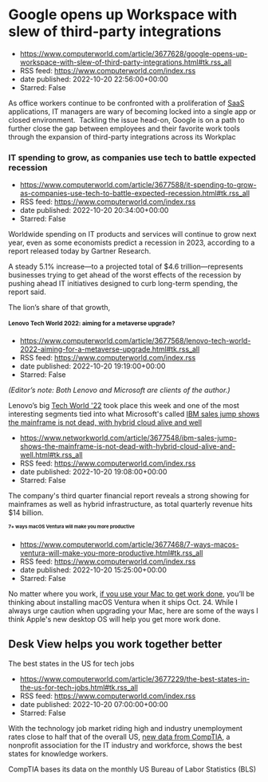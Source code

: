 # Google opens up Workspace with slew of third-party integrations
 - https://www.computerworld.com/article/3677628/google-opens-up-workspace-with-slew-of-third-party-integrations.html#tk.rss_all
 - RSS feed: https://www.computerworld.com/index.rss
 - date published: 2022-10-20 22:56:00+00:00
 - Starred: False

<article>
	<section class="page">
<p>As office workers continue to be confronted with a proliferation of <a href="https://www.infoworld.com/article/3226386/what-is-saas-software-as-a-service-defined.html">SaaS</a> applications, IT managers are wary of becoming locked into a single app or closed environment.  Tackling the issue head-on, Google is on a path to further close the gap between employees and their favorite work tools through the expansion of third-party integrations across its Workplac

# IT spending to grow, as companies use tech to battle expected recession
 - https://www.computerworld.com/article/3677588/it-spending-to-grow-as-companies-use-tech-to-battle-expected-recession.html#tk.rss_all
 - RSS feed: https://www.computerworld.com/index.rss
 - date published: 2022-10-20 20:34:00+00:00
 - Starred: False

<article>
	<section class="page">
<p>Worldwide spending on IT products and services will continue to grow next year, even as some economists predict a recession in 2023, according to a report released today by Gartner Research.</p><p>A steady 5.1% increase—to a projected total of $4.6 trillion—represents businesses trying to get ahead of the worst effects of the recession by pushing ahead IT initiatives designed to curb long-term spending, the report said.</p><p>The lion’s share of that growth, 

# Lenovo Tech World 2022: aiming for a metaverse upgrade?
 - https://www.computerworld.com/article/3677568/lenovo-tech-world-2022-aiming-for-a-metaverse-upgrade.html#tk.rss_all
 - RSS feed: https://www.computerworld.com/index.rss
 - date published: 2022-10-20 19:19:00+00:00
 - Starred: False

<article>
	<section class="page">
<p><em>(Editor’s note: Both Lenovo and Microsoft are clients of the author.)</em></p><p>Lenovo’s big <a href="https://techworld22.lenovo.com/" rel="noopener nofollow" target="_blank">Tech World '22</a> took place this week and one of the most interesting segments tied into what Microsoft's called <a href="https://en.wikipedia.org/wiki/Microsoft_Holoportation#:~:text=Microsoft%20Holoportation%20is%20a%20project%20from%20Microsoft%20Research,transmitted%20anywhere

# IBM sales jump shows the mainframe is not dead, with hybrid cloud alive and well
 - https://www.networkworld.com/article/3677548/ibm-sales-jump-shows-the-mainframe-is-not-dead-with-hybrid-cloud-alive-and-well.html#tk.rss_all
 - RSS feed: https://www.computerworld.com/index.rss
 - date published: 2022-10-20 19:08:00+00:00
 - Starred: False

The company's third quarter financial report reveals a strong showing for mainframes as well as hybrid infrastructure, as total quarterly revenue hits $14 billion.

# 7+ ways macOS Ventura will make you more productive
 - https://www.computerworld.com/article/3677468/7-ways-macos-ventura-will-make-you-more-productive.html#tk.rss_all
 - RSS feed: https://www.computerworld.com/index.rss
 - date published: 2022-10-20 15:25:00+00:00
 - Starred: False

<article>
	<section class="page">
<p>No matter where you work, <a href="https://www.computerworld.com/article/3676132/if-the-pc-market-is-in-decline-hows-apple-faring.html">if you use your Mac to get work done</a>, you’ll be thinking about installing macOS Ventura when it ships Oct. 24. While I always urge caution when upgrading your Mac, here are some of the ways I think Apple's new desktop OS will help you get more work done.</p><h2><strong>Desk View helps you work together better</strong></h2

# The best states in the US for tech jobs
 - https://www.computerworld.com/article/3677229/the-best-states-in-the-us-for-tech-jobs.html#tk.rss_all
 - RSS feed: https://www.computerworld.com/index.rss
 - date published: 2022-10-20 07:00:00+00:00
 - Starred: False

<article>
	<section class="page">
<p>With the technology job market riding high and industry unemployment rates close to half that of the overall US, <a href="https://www.comptia.org/content/tech-jobs-report" rel="nofollow">new data from CompTIA</a>, a nonprofit association for the IT industry and workforce, shows the best states for knowledge workers.</p><p>CompTIA bases its data on the monthly US Bureau of Labor Statistics (BLS) <a href="https://www.bls.gov/schedule/news_release/empsit.htm" re
